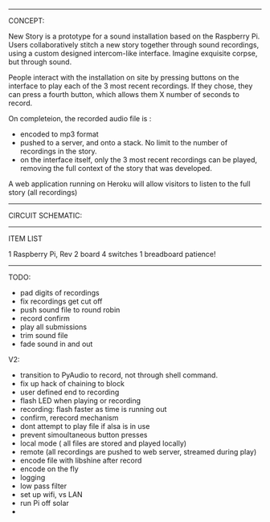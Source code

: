 ************************************************************


CONCEPT:


New Story is a prototype for a sound installation based on the Raspberry Pi. 
Users collaboratively stitch a new story together through sound recordings, using a custom designed intercom-like interface.
Imagine exquisite corpse, but through sound.

People interact with the installation on site by pressing buttons on the interface to play each of the 3 most recent recordings.
If they chose, they can press a fourth button, which allows them X number of seconds to record.

On completeion, the recorded audio file is : 

- encoded to mp3 format
- pushed to a server, and onto a stack. No limit to the number of recordings in the story.
- on the interface itself, only the 3 most recent recordings can be played, removing the full context of the story that was developed.

A web application running on Heroku will allow visitors to listen to the full story (all recordings)

************************************************************


CIRCUIT SCHEMATIC:



************************************************************


ITEM LIST 

1 Raspberry Pi, Rev 2 board
4 switches
1 breadboard
patience!



************************************************************


TODO: 

- pad digits of recordings 
- fix recordings get cut off
- push sound file to round robin
- record confirm 
- play all submissions
- trim sound file
- fade sound in and out


V2:

- transition to PyAudio to record, not through shell command. 
- fix up hack of chaining to block
- user defined end to recording
- flash LED when playing or recording
- recording: flash faster as time is running out
- confirm, rerecord mechanism
- dont attempt to play file if alsa is in use
- prevent simoultaneous button presses
- local mode ( all files are stored and played locally)
- remote (all recordings are pushed to web server, streamed during play)
- encode file with libshine after record
- encode on the fly 
- logging
- low pass filter
- set up wifi, vs LAN
- run Pi off solar
- 


